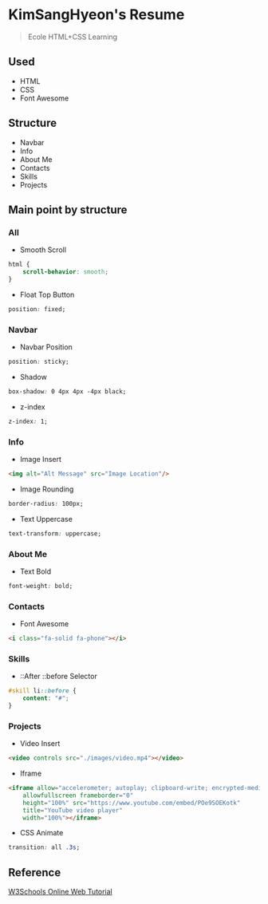 # KimSangHyeon's Resume
> Ecole HTML+CSS Learning

## Used
* HTML
* CSS
* Font Awesome

## Structure
* Navbar
* Info
* About Me
* Contacts
* Skills
* Projects

## Main point by structure
### All
* Smooth Scroll
```css
html {
    scroll-behavior: smooth;
}
```

* Float Top Button
```css
position: fixed;
```


### Navbar
* Navbar Position
```css
position: sticky;
```

* Shadow
```css
box-shadow: 0 4px 4px -4px black;
```

* z-index
```css
z-index: 1;
```

### Info
* Image Insert
```html
<img alt="Alt Message" src="Image Location"/>
```

* Image Rounding
```css
border-radius: 100px;
```

* Text Uppercase
```css
text-transform: uppercase;
```

### About Me
* Text Bold
```css
font-weight: bold;
```

### Contacts
* Font Awesome
```html
<i class="fa-solid fa-phone"></i>
```

### Skills
* ::After ::before Selector
```css
#skill li::before {
    content: "#";
}
```

### Projects
* Video Insert
```html
<video controls src="./images/video.mp4"></video>
```

* Iframe
```html
<iframe allow="accelerometer; autoplay; clipboard-write; encrypted-media; gyroscope; picture-in-picture"
    allowfullscreen frameborder="0"
    height="100%" src="https://www.youtube.com/embed/POe9SOEKotk"
    title="YouTube video player"
    width="100%"></iframe>
```

* CSS Animate
```css
transition: all .3s;
```


## Reference
[W3Schools Online Web Tutorial](https://www.w3schools.com/)